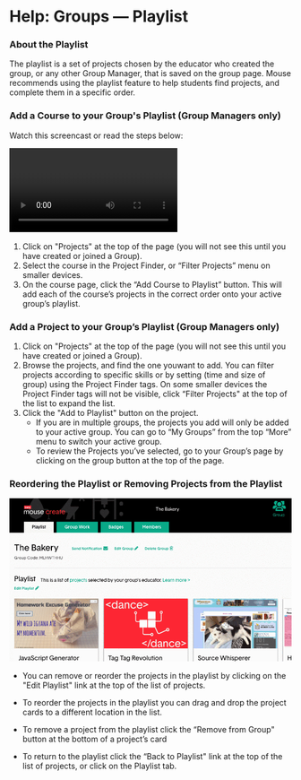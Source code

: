 Help: Groups — Playlist
=======================

### About the Playlist

The playlist is a set of projects chosen by the educator who created the group, or any other Group Manager, that is saved on the group page. Mouse recommends using the playlist feature to help students find projects, and complete them in a specific order.

### Add a Course to your Group's Playlist (Group Managers only)

Watch this screencast or read the steps below:

<video controls=""><source src="https://create-production.s3-us-west-2.amazonaws.com/content/Write-the-Future-Update/addcoursetoplaylist.mp4" type="video/mp4">Your browser does not support HTML5.</video>

1.  Click on "Projects" at the top of the page (you will not see this until you have created or joined a Group).
2.  Select the course in the Project Finder, or “Filter Projects” menu on smaller devices.
3.  On the course page, click the “Add Course to Playlist” button.  This will add each of the course’s projects in the correct order onto your active group’s playlist.

### Add a Project to your Group’s Playlist (Group Managers only)

1.  Click on "Projects" at the top of the page (you will not see this until you have created or joined a Group).
2.  Browse the projects, and find the one youwant to add. You can filter projects according to specific skills or by setting (time and size of group) using the Project Finder tags. On some smaller devices the Project Finder tags will not be visible, click “Filter Projects" at the top of the list to expand the list.
3.  Click the "Add to Playlist" button on the project. 
    *   If you are in multiple groups, the projects you add will only be added to your active group.  You can go to “My Groups” from the top “More” menu to switch your active group. 
    *   To review the Projects you’ve selected, go to your Group’s page by clicking on the group button at the top of the page.

### Reordering the Playlist or Removing Projects from the Playlist

![](/images/edit-playlist.gif)

*   You can remove or reorder the projects in the playlist by clicking on the "Edit Playlist" link at the top of the list of projects.
*   To reorder the projects in the playlist you can drag and drop the project cards to a different location in the list.
*   To remove a project from the playlist click the “Remove from Group" button at the bottom of a project’s card

*   To return to the playlist click the “Back to Playlist" link at the top of the list of projects, or click on the Playlist tab.
